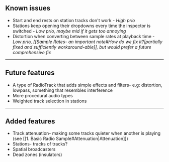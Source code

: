 ## Known issues
- Start and end rests on station tracks don't work - *High prio*
- Stations keep opening their dropdowns every time the inspector is switched - *Low prio, maybe mid if it gets too annoying*
- Distortion when converting between sample rates at playback time - *Low prio, [[Sample Rates- an important note#How do we fix it?|partially fixed and sufficiently workaround-able]], but would prefer a future comprehensive fix*

---
## Future features
- A type of RadioTrack that adds simple effects and filters- e.g: distortion, lowpass, something that resembles interference
- More procedural audio types
- Weighted track selection in stations

---
## Added features
- Track attenuation- making some tracks quieter when another is playing (see [[1. Basic Radio Sample#Attenuation|Attenuation]])
- Stations- tracks of tracks?
- Spatial broadcasters
- Dead zones (insulators)
